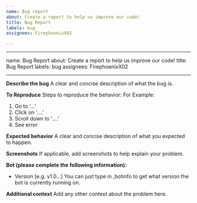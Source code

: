 ```yaml
---
name: Bug report
about: Create a report to help us improve our code!
title: Bug Report
labels: bug
assignees: FirephoenixX02

---
```


---
name: Bug Report
about: Create a report to help us improve our code!
title: Bug Report
labels: bug
assignees: FirephoenixX02

---

**Describe the bug**
A clear and concise description of what the bug is.

**To Reproduce**
Steps to reproduce the behavior:
For Example:
1. Go to '...'
2. Click on '....'
3. Scroll down to '....'
4. See error

**Expected behavior**
A clear and concise description of what you expected to happen.

**Screenshots**
If applicable, add screenshots to help explain your problem.

**Bot (please complete the following information):**
 - Version [e.g. v1.0...]
You can just type in ,botinfo to get what version the bot is currently running on.

**Additional context**
Add any other context about the problem here.
